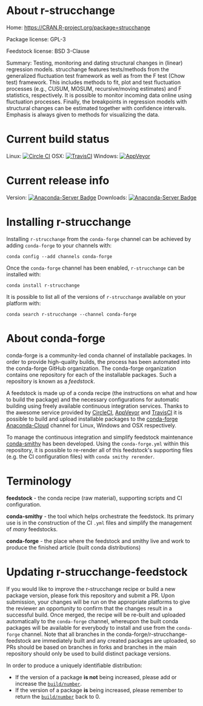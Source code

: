 About r-strucchange
===================

Home: https://CRAN.R-project.org/package=strucchange

Package license: GPL-3

Feedstock license: BSD 3-Clause

Summary: Testing, monitoring and dating structural changes in (linear) regression models. strucchange
features tests/methods from the generalized fluctuation test framework as well as
from the F test (Chow test) framework. This includes methods to fit, plot and test
fluctuation processes (e.g., CUSUM, MOSUM, recursive/moving estimates) and F statistics,
respectively. It is possible to monitor incoming data online using fluctuation processes.
Finally, the breakpoints in regression models with structural changes can be estimated
together with confidence intervals. Emphasis is always given to methods for visualizing
the data.




Current build status
====================

Linux: [![Circle CI](https://circleci.com/gh/conda-forge/r-strucchange-feedstock.svg?style=shield)](https://circleci.com/gh/conda-forge/r-strucchange-feedstock)
OSX: [![TravisCI](https://travis-ci.org/conda-forge/r-strucchange-feedstock.svg?branch=master)](https://travis-ci.org/conda-forge/r-strucchange-feedstock)
Windows: [![AppVeyor](https://ci.appveyor.com/api/projects/status/github/conda-forge/r-strucchange-feedstock?svg=True)](https://ci.appveyor.com/project/conda-forge/r-strucchange-feedstock/branch/master)

Current release info
====================
Version: [![Anaconda-Server Badge](https://anaconda.org/conda-forge/r-strucchange/badges/version.svg)](https://anaconda.org/conda-forge/r-strucchange)
Downloads: [![Anaconda-Server Badge](https://anaconda.org/conda-forge/r-strucchange/badges/downloads.svg)](https://anaconda.org/conda-forge/r-strucchange)

Installing r-strucchange
========================

Installing `r-strucchange` from the `conda-forge` channel can be achieved by adding `conda-forge` to your channels with:

```
conda config --add channels conda-forge
```

Once the `conda-forge` channel has been enabled, `r-strucchange` can be installed with:

```
conda install r-strucchange
```

It is possible to list all of the versions of `r-strucchange` available on your platform with:

```
conda search r-strucchange --channel conda-forge
```


About conda-forge
=================

conda-forge is a community-led conda channel of installable packages.
In order to provide high-quality builds, the process has been automated into the
conda-forge GitHub organization. The conda-forge organization contains one repository
for each of the installable packages. Such a repository is known as a *feedstock*.

A feedstock is made up of a conda recipe (the instructions on what and how to build
the package) and the necessary configurations for automatic building using freely
available continuous integration services. Thanks to the awesome service provided by
[CircleCI](https://circleci.com/), [AppVeyor](http://www.appveyor.com/)
and [TravisCI](https://travis-ci.org/) it is possible to build and upload installable
packages to the [conda-forge](https://anaconda.org/conda-forge)
[Anaconda-Cloud](http://docs.anaconda.org/) channel for Linux, Windows and OSX respectively.

To manage the continuous integration and simplify feedstock maintenance
[conda-smithy](http://github.com/conda-forge/conda-smithy) has been developed.
Using the ``conda-forge.yml`` within this repository, it is possible to re-render all of
this feedstock's supporting files (e.g. the CI configuration files) with ``conda smithy rerender``.


Terminology
===========

**feedstock** - the conda recipe (raw material), supporting scripts and CI configuration.

**conda-smithy** - the tool which helps orchestrate the feedstock.
                   Its primary use is in the construction of the CI ``.yml`` files
                   and simplify the management of *many* feedstocks.

**conda-forge** - the place where the feedstock and smithy live and work to
                  produce the finished article (built conda distributions)


Updating r-strucchange-feedstock
================================

If you would like to improve the r-strucchange recipe or build a new
package version, please fork this repository and submit a PR. Upon submission,
your changes will be run on the appropriate platforms to give the reviewer an
opportunity to confirm that the changes result in a successful build. Once
merged, the recipe will be re-built and uploaded automatically to the
`conda-forge` channel, whereupon the built conda packages will be available for
everybody to install and use from the `conda-forge` channel.
Note that all branches in the conda-forge/r-strucchange-feedstock are
immediately built and any created packages are uploaded, so PRs should be based
on branches in forks and branches in the main repository should only be used to
build distinct package versions.

In order to produce a uniquely identifiable distribution:
 * If the version of a package **is not** being increased, please add or increase
   the [``build/number``](http://conda.pydata.org/docs/building/meta-yaml.html#build-number-and-string).
 * If the version of a package **is** being increased, please remember to return
   the [``build/number``](http://conda.pydata.org/docs/building/meta-yaml.html#build-number-and-string)
   back to 0.
